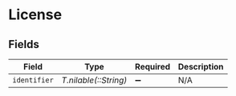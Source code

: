 # License


## Fields

| Field                 | Type                  | Required              | Description           |
| --------------------- | --------------------- | --------------------- | --------------------- |
| `identifier`          | *T.nilable(::String)* | :heavy_minus_sign:    | N/A                   |
